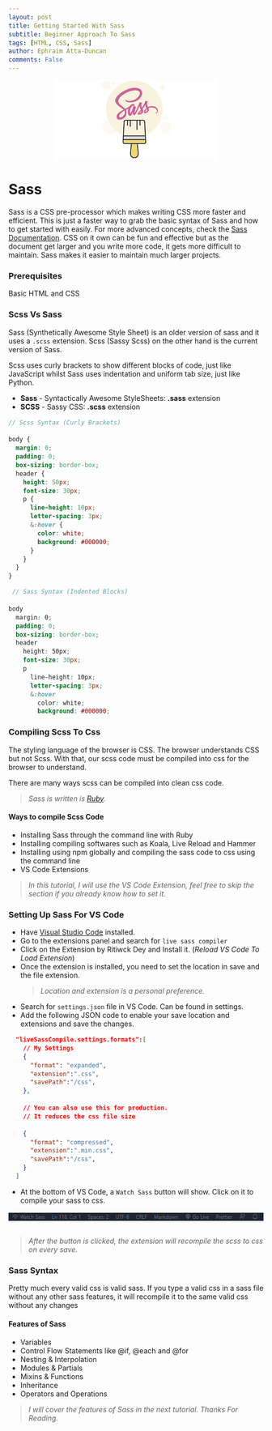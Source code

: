 ```yaml
---
layout: post
title: Getting Started With Sass
subtitle: Beginner Approach To Sass
tags: [HTML, CSS, Sass]
author: Ephraim Atta-Duncan
comments: False
---
```


<div align="center">
  <!-- img: educative.io -->
  <img src="/_posts/images/sass.png" alt="Sass Background">
</div>

# Sass

Sass is a CSS pre-processor which makes writing CSS more faster and efficient. This is just a faster way to grab the basic syntax of Sass and how to get started with easily. For more advanced concepts, check the [Sass Documentation](http://sass-lang.com). CSS on it own can be fun and effective but as the document get larger and you write more code, it gets more difficult to maintain. Sass makes it easier to maintain much larger projects.

### Prerequisites

Basic HTML and CSS

### Scss Vs Sass

Sass (Synthetically Awesome Style Sheet) is an older version of sass and it uses a `.scss` extension.
Scss (Sassy Scss) on the other hand is the current version of Sass.

Scss uses curly brackets to show different blocks of code, just like JavaScript whilst Sass uses indentation and uniform tab size, just like Python.

- **Sass** - Syntactically Awesome StyleSheets: **.sass** extension
- **SCSS** - Sassy CSS: **.scss** extension

```scss
// Scss Syntax (Curly Brackets)

body {
  margin: 0;
  padding: 0;
  box-sizing: border-box;
  header {
    height: 50px;
    font-size: 30px;
    p {
      line-height: 10px;
      letter-spacing: 3px;
      &:hover {
        color: white;
        background: #000000;
      }
    }
  }
}
```

```scss
 // Sass Syntax (Indented Blocks)

body
  margin: 0;
  padding: 0;
  box-sizing: border-box;
  header
    height: 50px;
    font-size: 30px;
    p
      line-height: 10px;
      letter-spacing: 3px;
      &:hover
        color: white;
        background: #000000;

```

### Compiling Scss To Css

The styling language of the browser is CSS. The browser understands CSS but not Scss. With that, our scss code must be compiled into css for the browser to understand.

There are many ways scss can be compiled into clean css code.

> _Sass is written is [Ruby](https://www.ruby-lang.org/en/)._

#### Ways to compile Scss Code

- Installing Sass through the command line with Ruby
- Installing compiling softwares such as Koala, Live Reload and Hammer
- Installing using npm globally and compiling the sass code to css using the command line
- VS Code Extensions

> _In this tutorial, I will use the VS Code Extension, feel free to skip the section if you already know how to set it._

### Setting Up Sass For VS Code

- Have [Visual Studio Code](http://code.visualstudio.com) installed.
- Go to the extensions panel and search for `live sass compiler`
- Click on the Extension by Ritiwck Dey and Install it. (_Reload VS Code To Load Extension_)
- Once the extension is installed, you need to set the location in save and the file extension.
  > _Location and extension is a personal preference._
- Search for `settings.json` file in VS Code. Can be found in settings.
- Add the following JSON code to enable your save location and extensions and save the changes.

```json
  "liveSassCompile.settings.formats":[
    // My Settings
    {
      "format": "expanded",
      "extension":".css",
      "savePath":"/css",
    },

    // You can also use this for production.
    // It reduces the css file size

    {
      "format": "compressed",
      "extension":".min.css",
      "savePath":"/css",
    }
  ]
```

- At the bottom of VS Code, a `Watch Sass` button will show. Click on it to compile your sass to css.

<img src="/_posts/images/watch-sass.png" align="center">
<br><br>

> _After the button is clicked, the extension will recompile the scss to css on every save_.

### Sass Syntax

Pretty much every valid css is valid sass. If you type a valid css in a sass file without any other sass features, it will recompile it to the same valid css without any changes

#### Features of Sass

- Variables
- Control Flow Statements like @if, @each and @for
- Nesting & Interpolation
- Modules & Partials
- Mixins & Functions
- Inheritance
- Operators and Operations

> _I will cover the features of Sass in the next tutorial. Thanks For Reading._
